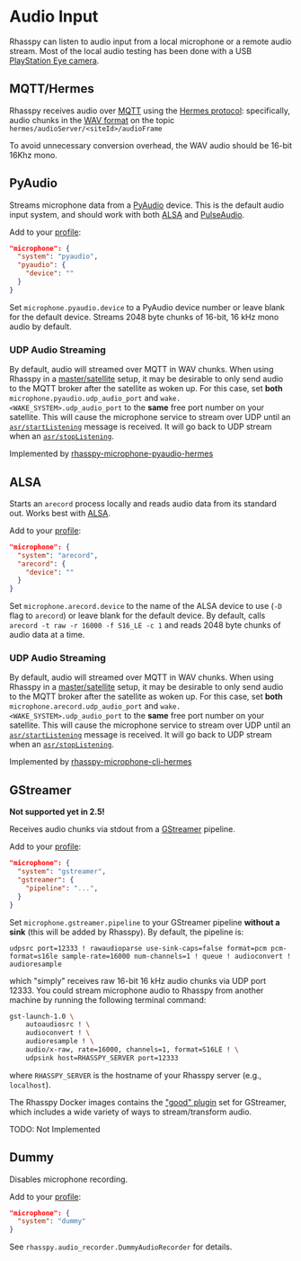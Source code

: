 # Audio Input

Rhasspy can listen to audio input from a local microphone or a remote audio
stream. Most of the local audio testing has been done with a USB [PlayStation
Eye camera](https://en.wikipedia.org/wiki/PlayStation_Eye).


## MQTT/Hermes

Rhasspy receives audio over [MQTT](https://mqtt.org) using the [Hermes protocol](https://docs.snips.ai/reference/hermes): specifically, audio chunks in the [WAV format](https://en.wikipedia.org/wiki/WAV) on the topic `hermes/audioServer/<siteId>/audioFrame`

To avoid unnecessary conversion overhead, the WAV audio should be 16-bit 16Khz mono.

## PyAudio

Streams microphone data from a [PyAudio](https://people.csail.mit.edu/hubert/pyaudio/) device.
This is the default audio input system, and should work with both [ALSA](https://www.alsa-project.org/main/index.php/Main_Page) and [PulseAudio](https://www.freedesktop.org/wiki/Software/PulseAudio/).

Add to your [profile](profiles.md):

```json
"microphone": {
  "system": "pyaudio",
  "pyaudio": {
    "device": ""
  }
}
```

Set `microphone.pyaudio.device` to a PyAudio device number or leave blank for the default device.
Streams 2048 byte chunks of 16-bit, 16 kHz mono audio by default.

### UDP Audio Streaming

By default, audio will streamed over MQTT in WAV chunks. When using Rhasspy in a [master/satellite](tutorials.md#server-with-satellites) setup, it may be desirable to only send audio to the MQTT broker after the satellite as woken up. For this case, set **both** `microphone.pyaudio.udp_audio_port` and `wake.<WAKE_SYSTEM>.udp_audio_port` to the **same** free port number on your satellite. This will cause the microphone service to stream over UDP until an [`asr/startListening`](reference.md#asr_startlistening) message is received. It will go back to UDP stream when an [`asr/stopListening`](reference.md#asr_stoplistening).

Implemented by [rhasspy-microphone-pyaudio-hermes](https://github.com/rhasspy/rhasspy-microphone-pyaudio-hermes)

## ALSA

Starts an `arecord` process locally and reads audio data from its standard out.
Works best with [ALSA](https://www.alsa-project.org/main/index.php/Main_Page).

Add to your [profile](profiles.md):

```json
"microphone": {
  "system": "arecord",
  "arecord": {
    "device": ""
  }
}
```

Set `microphone.arecord.device` to the name of the ALSA device to use (`-D` flag
to `arecord`) or leave blank for the default device.
By default, calls `arecord -t raw -r 16000 -f S16_LE -c 1` and reads 2048 byte chunks of audio data at a time.

### UDP Audio Streaming

By default, audio will streamed over MQTT in WAV chunks. When using Rhasspy in a [master/satellite](tutorials.md#server-with-satellites) setup, it may be desirable to only send audio to the MQTT broker after the satellite as woken up. For this case, set **both** `microphone.arecord.udp_audio_port` and `wake.<WAKE_SYSTEM>.udp_audio_port` to the **same** free port number on your satellite. This will cause the microphone service to stream over UDP until an [`asr/startListening`](reference.md#asr_startlistening) message is received. It will go back to UDP stream when an [`asr/stopListening`](reference.md#asr_stoplistening).

Implemented by [rhasspy-microphone-cli-hermes](https://github.com/rhasspy/rhasspy-microphone-cli-hermes)

## GStreamer

**Not supported yet in 2.5!**

Receives audio chunks via stdout from a [GStreamer](https://gstreamer.freedesktop.org/) pipeline.

Add to your [profile](profiles.md):

```json
"microphone": {
  "system": "gstreamer",
  "gstreamer": {
    "pipeline": "...",
  }
}
```

Set `microphone.gstreamer.pipeline` to your GStreamer pipeline **without a sink** (this will be added by Rhasspy). By default, the pipeline is:

```
udpsrc port=12333 ! rawaudioparse use-sink-caps=false format=pcm pcm-format=s16le sample-rate=16000 num-channels=1 ! queue ! audioconvert ! audioresample
```

which "simply" receives raw 16-bit 16 kHz audio chunks via UDP port 12333. You could stream microphone audio to Rhasspy from another machine by running the following terminal command:

```bash
gst-launch-1.0 \
    autoaudiosrc ! \
    audioconvert ! \
    audioresample ! \
    audio/x-raw, rate=16000, channels=1, format=S16LE ! \
    udpsink host=RHASSPY_SERVER port=12333
```

where `RHASSPY_SERVER` is the hostname of your Rhasspy server (e.g., `localhost`).

The Rhasspy Docker images contains the ["good" plugin](https://gstreamer.freedesktop.org/data/doc/gstreamer/head/gst-plugins-good-plugins/html/) set for GStreamer, which includes a wide variety of ways to stream/transform audio.

TODO: Not Implemented

## Dummy

Disables microphone recording.

Add to your [profile](profiles.md):

```json
"microphone": {
  "system": "dummy"
}
```

See `rhasspy.audio_recorder.DummyAudioRecorder` for details.
